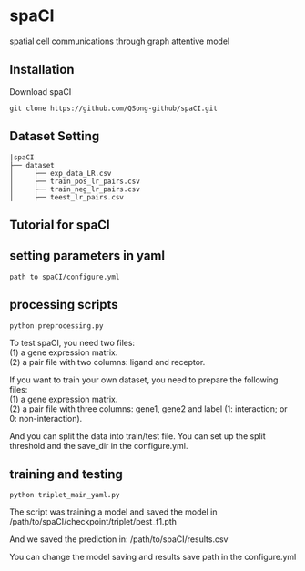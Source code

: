 # spaCI
spatial cell communications through graph attentive model

## Installation
Download spaCI
```
git clone https://github.com/QSong-github/spaCI.git
```

## Dataset Setting
```
|spaCI
├── dataset
│     ├── exp_data_LR.csv
│     ├── train_pos_lr_pairs.csv
│     ├── train_neg_lr_pairs.csv
│     ├── teest_lr_pairs.csv
```


## Tutorial for spaCI

## setting parameters in yaml
```
path to spaCI/configure.yml
```

## processing scripts
```
python preprocessing.py
```
To test spaCI, you need two files:     
(1) a gene expression matrix.  
(2) a pair file with two columns: ligand and receptor.   

If you want to train your own dataset, you need to prepare the following files:      
(1) a gene expression matrix.     
(2) a pair file with three columns: gene1, gene2 and label (1: interaction; or 0: non-interaction).

And you can split the data into train/test file.
You can set up the split threshold and the save_dir in the configure.yml. 

## training and testing
```
python triplet_main_yaml.py
```
The script was training a model and saved the model in /path/to/spaCI/checkpoint/triplet/best_f1.pth

And we saved the prediction in:
/path/to/spaCI/results.csv 

You can change the model saving and results save path in the configure.yml


